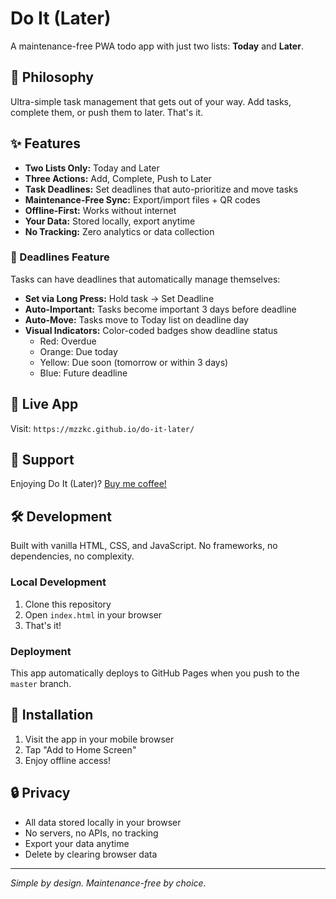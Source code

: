 # Do It (Later)

A maintenance-free PWA todo app with just two lists: **Today** and **Later**.

## 🎯 Philosophy

Ultra-simple task management that gets out of your way. Add tasks, complete them, or push them to later. That's it.

## ✨ Features

- **Two Lists Only:** Today and Later
- **Three Actions:** Add, Complete, Push to Later
- **Task Deadlines:** Set deadlines that auto-prioritize and move tasks
- **Maintenance-Free Sync:** Export/import files + QR codes
- **Offline-First:** Works without internet
- **Your Data:** Stored locally, export anytime
- **No Tracking:** Zero analytics or data collection

### 📅 Deadlines Feature

Tasks can have deadlines that automatically manage themselves:
- **Set via Long Press:** Hold task → Set Deadline
- **Auto-Important:** Tasks become important 3 days before deadline
- **Auto-Move:** Tasks move to Today list on deadline day
- **Visual Indicators:** Color-coded badges show deadline status
  - Red: Overdue
  - Orange: Due today
  - Yellow: Due soon (tomorrow or within 3 days)
  - Blue: Future deadline

## 🚀 Live App

Visit: `https://mzzkc.github.io/do-it-later/`

## 💝 Support

Enjoying Do It (Later)? [Buy me coffee!](https://www.paypal.com/donate/?hosted_button_id=2NBZZZZ892E3N)

## 🛠 Development

Built with vanilla HTML, CSS, and JavaScript. No frameworks, no dependencies, no complexity.

### Local Development

1. Clone this repository
2. Open `index.html` in your browser
3. That's it!

### Deployment

This app automatically deploys to GitHub Pages when you push to the `master` branch.

## 📱 Installation

1. Visit the app in your mobile browser
2. Tap "Add to Home Screen"
3. Enjoy offline access!

## 🔒 Privacy

- All data stored locally in your browser
- No servers, no APIs, no tracking
- Export your data anytime
- Delete by clearing browser data

---

*Simple by design. Maintenance-free by choice.*
